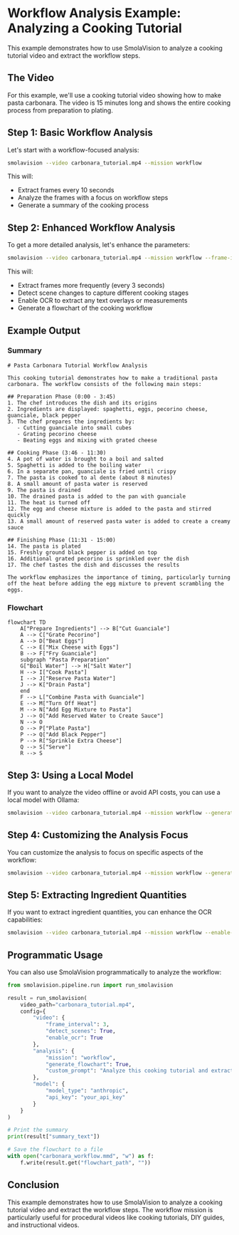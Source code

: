 # Workflow Analysis Example: Analyzing a Cooking Tutorial

This example demonstrates how to use SmolaVision to analyze a cooking tutorial video and extract the workflow steps.

## The Video

For this example, we'll use a cooking tutorial video showing how to make pasta carbonara. The video is 15 minutes long and shows the entire cooking process from preparation to plating.

## Step 1: Basic Workflow Analysis

Let's start with a workflow-focused analysis:

```bash
smolavision --video carbonara_tutorial.mp4 --mission workflow
```

This will:
- Extract frames every 10 seconds
- Analyze the frames with a focus on workflow steps
- Generate a summary of the cooking process

## Step 2: Enhanced Workflow Analysis

To get a more detailed analysis, let's enhance the parameters:

```bash
smolavision --video carbonara_tutorial.mp4 --mission workflow --frame-interval 3 --detect-scenes --enable-ocr --generate-flowchart
```

This will:
- Extract frames more frequently (every 3 seconds)
- Detect scene changes to capture different cooking stages
- Enable OCR to extract any text overlays or measurements
- Generate a flowchart of the cooking workflow

## Example Output

### Summary

```
# Pasta Carbonara Tutorial Workflow Analysis

This cooking tutorial demonstrates how to make a traditional pasta carbonara. The workflow consists of the following main steps:

## Preparation Phase (0:00 - 3:45)
1. The chef introduces the dish and its origins
2. Ingredients are displayed: spaghetti, eggs, pecorino cheese, guanciale, black pepper
3. The chef prepares the ingredients by:
   - Cutting guanciale into small cubes
   - Grating pecorino cheese
   - Beating eggs and mixing with grated cheese

## Cooking Phase (3:46 - 11:30)
4. A pot of water is brought to a boil and salted
5. Spaghetti is added to the boiling water
6. In a separate pan, guanciale is fried until crispy
7. The pasta is cooked to al dente (about 8 minutes)
8. A small amount of pasta water is reserved
9. The pasta is drained
10. The drained pasta is added to the pan with guanciale
11. The heat is turned off
12. The egg and cheese mixture is added to the pasta and stirred quickly
13. A small amount of reserved pasta water is added to create a creamy sauce

## Finishing Phase (11:31 - 15:00)
14. The pasta is plated
15. Freshly ground black pepper is added on top
16. Additional grated pecorino is sprinkled over the dish
17. The chef tastes the dish and discusses the results

The workflow emphasizes the importance of timing, particularly turning off the heat before adding the egg mixture to prevent scrambling the eggs.
```

### Flowchart

```mermaid
flowchart TD
    A["Prepare Ingredients"] --> B["Cut Guanciale"]
    A --> C["Grate Pecorino"]
    A --> D["Beat Eggs"]
    C --> E["Mix Cheese with Eggs"]
    B --> F["Fry Guanciale"]
    subgraph "Pasta Preparation"
    G["Boil Water"] --> H["Salt Water"]
    H --> I["Cook Pasta"]
    I --> J["Reserve Pasta Water"]
    J --> K["Drain Pasta"]
    end
    F --> L["Combine Pasta with Guanciale"]
    E --> M["Turn Off Heat"]
    M --> N["Add Egg Mixture to Pasta"]
    J --> O["Add Reserved Water to Create Sauce"]
    N --> O
    O --> P["Plate Pasta"]
    P --> Q["Add Black Pepper"]
    P --> R["Sprinkle Extra Cheese"]
    Q --> S["Serve"]
    R --> S
```

## Step 3: Using a Local Model

If you want to analyze the video offline or avoid API costs, you can use a local model with Ollama:

```bash
smolavision --video carbonara_tutorial.mp4 --mission workflow --generate-flowchart --model-type ollama --ollama-enabled --ollama-model llama3 --ollama-vision-model llava
```

## Step 4: Customizing the Analysis Focus

You can customize the analysis to focus on specific aspects of the workflow:

```bash
smolavision --video carbonara_tutorial.mp4 --mission workflow --generate-flowchart --custom-prompt "Analyze this cooking tutorial with a focus on techniques and tools used. For each step, identify the cooking technique, tools used, and approximate timing."
```

## Step 5: Extracting Ingredient Quantities

If you want to extract ingredient quantities, you can enhance the OCR capabilities:

```bash
smolavision --video carbonara_tutorial.mp4 --mission workflow --enable-ocr --ocr-enhance --custom-prompt "Analyze this cooking tutorial and extract a detailed recipe with exact ingredient quantities and measurements. Create a structured recipe format with ingredients list and step-by-step instructions."
```

## Programmatic Usage

You can also use SmolaVision programmatically to analyze the workflow:

```python
from smolavision.pipeline.run import run_smolavision

result = run_smolavision(
    video_path="carbonara_tutorial.mp4",
    config={
        "video": {
            "frame_interval": 3,
            "detect_scenes": True,
            "enable_ocr": True
        },
        "analysis": {
            "mission": "workflow",
            "generate_flowchart": True,
            "custom_prompt": "Analyze this cooking tutorial and extract a detailed recipe with exact ingredient quantities and measurements."
        },
        "model": {
            "model_type": "anthropic",
            "api_key": "your_api_key"
        }
    }
)

# Print the summary
print(result["summary_text"])

# Save the flowchart to a file
with open("carbonara_workflow.mmd", "w") as f:
    f.write(result.get("flowchart_path", ""))
```

## Conclusion

This example demonstrates how to use SmolaVision to analyze a cooking tutorial video and extract the workflow steps. The workflow mission is particularly useful for procedural videos like cooking tutorials, DIY guides, and instructional videos.
